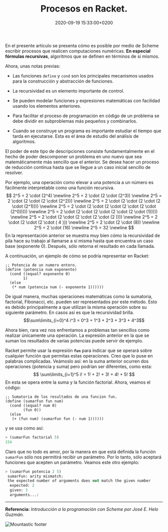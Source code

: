 ﻿---
layout: article
title: Procesos en Racket.
date: 2020-09-19 15:33:00+0200
coverPhoto: https://superawesomevectors.com/wp-content/uploads/2017/07/abacus-free-flat-vector-icon-800x566.jpg
---

En el presente artículo se presenta cómo es posible por medio de Scheme escribir procesos que realicen computaciones numéricas. **En especial fórmulas recursivas**, algoritmos que se definen en términos de sí mismos.

Ahora, unas notas previas:
- Las funciones `define` y `cond` son los principales mecanismos usados para la construcción y abstracción de funciones. 

- La recursividad es un elemento importante de control.

- Se pueden modelar funciones y expresiones matemáticas con facilidad usando los elementos anteriores.

- Para facilitar el proceso de programación en código de un problema se debe dividir en subproblemas más pequeños y combinarlos.

- Cuando se construye un programa es importante estudiar el tiempo que tarda en ejecutarse. Esta es el área de estudio del análisis de algoritmos.

El poder de este tipo de descripciones consiste fundamentalmente en el hecho de poder descomponer un problema en uno nuevo que sea matemáticamente más sencillo que el anterior. Se desea hacer un proceso de reducción continua hasta que se llegue a un caso inicial sencillo de resolver.

Por ejemplo, una operación como elevar a una potencia a un número es fácilmente interpretable como una función recursiva.
$$
2^5 = 2 \cdot (2^4) \newline
2^5 = 2 \cdot (2 \cdot (2^3)) \newline
2^5 = 2 \cdot (2 \cdot (2 \cdot (2^2))) \newline
2^5 = 2 \cdot (2 \cdot (2 \cdot (2 \cdot (2^1)))) \newline
2^5 = 2 \cdot (2 \cdot (2 \cdot (2 \cdot (2 \cdot (2^0))))) \newline
2^5 = 2 \cdot (2 \cdot (2 \cdot (2 \cdot (2 \cdot (1))))) \newline
2^5 = 2 \cdot (2 \cdot (2 \cdot (2 \cdot (2 )))) \newline
2^5 = 2 \cdot (2 \cdot (2 \cdot ( 4 ))) \newline
2^5 = 2 \cdot (2 \cdot (8)) \newline
2^5 = 2 \cdot (16) \newline
2^5 = 32 \newline
$$
En la representación anterior se muestra muy bien cómo la recursividad de pila hace su trabajo al llamarse a sí misma hasta que encuentra un caso base (exponente 0). Después, sólo retorna el resultado en cada llamada.

A continuación, un ejemplo de cómo se podría representar en Racket:
```
;; Potencia de un numero entero.
(define (potencia num exponente)
  (cond ((equal? exponente 0)
        1)
  (else
   (* num (potencia num (- exponente 1))))))  
```

De igual manera, muchas operaciones matemáticas como la sumatoria, factorial, Fibonacci, etc. pueden ser representados por este método. Esto es debido principalmente a que utilizan la misma operación sobre su siguiente parámetro. En casos así es que la recursividad brilla.
$$\sum\limits_{i=0}^4 i^3 = 0^3 + 1^3 + 2^3 + 3^3 + 4^3$$

Ahora bien, rara vez nos enfrentamos a problemas tan sencillos como realizar únicamente una operación. La expresión anterior en la que se suman los resultados de varias potencias puede servir de ejemplo. 

Racket permite usar la expresión **`fun`** para indicar que se operará sobre cualquier función que permitas estas operaciones. Creo que lo puse en palabras complicadas. Veámoslo así: en la suma anterior ocurren dos operaciones (potencia y suma) pero podrían ser diferentes, como esta:
$$
\sum\limits_{i=1}^5 i! = 1! + 2! + 3! + 4! + 5!
$$
En esta se opera entre la suma y la función factorial. Ahora, veamos el código:

```
;; Sumatoria de los resultados de una funcion fun.
(define (sumarFun fun num)
  (cond ((equal? num 0)
        (fun 0))
  (else
   (+ (fun num) (sumarFun fun (- num 1))))))
```

y se usa como así:
```python
> (sumarFun factorial 5)
154
```
Claro que no todo es amor, por la manera en que está definida la función `sumarFun` sólo nos permitirá recibir un parámetro. Por lo tanto, sólo aceptará funciones que acepten un parámetro. Veamos este otro ejemplo:
```python
> (sumarFun potencia 2 5)
 sumarFun: arity mismatch;
 the expected number of arguments does not match the given number
  expected: 2
  given: 3
  arguments...:
```

-----
**Referencia:** *Introducción a la programación con Scheme por José E. Helo Guzmán.*

![Mountastic  footer](https://user-images.githubusercontent.com/38998436/87217793-5fa59d80-c30a-11ea-94e7-81be3d541319.png)
